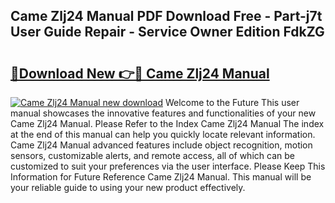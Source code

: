 ## Came Zlj24 Manual PDF Download Free - Part-j7t User Guide Repair - Service Owner Edition FdkZG

# <h2><a href="http://cf26898.oget.top/?id=Came+Zlj24+Manual">🔗Download New 👉🔴 Came Zlj24 Manual</a></h2>

[![Came Zlj24 Manual new download](https://i.imgur.com/5g1atiW.png)](http://cf26898.oget.top/?id=Came+Zlj24+Manual)
Welcome to the Future This user manual showcases the innovative features and functionalities of your new Came Zlj24 Manual. Please Refer to the Index Came Zlj24 Manual The index at the end of this manual can help you quickly locate relevant information. Came Zlj24 Manual advanced features include object recognition, motion sensors, customizable alerts, and remote access, all of which can be customized to suit your preferences via the user interface. Please Keep This Information for Future Reference Came Zlj24 Manual. This manual will be your reliable guide to using your new product effectively.
